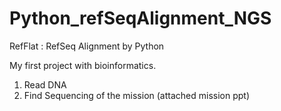 # Python_refSeqAlignment_NGS
RefFlat : RefSeq Alignment by Python

My first project with bioinformatics.
1. Read DNA
2. Find Sequencing of the mission (attached mission ppt)
